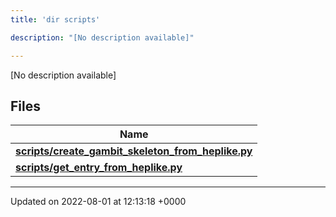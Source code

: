 ```yaml
---
title: 'dir scripts'

description: "[No description available]"

---
```







[No description available]

## Files

| Name           |
| -------------- |
| **[scripts/create_gambit_skeleton_from_heplike.py](/documentation/code/files/create__gambit__skeleton__from__heplike_8py/#file-create-gambit-skeleton-from-heplike.py)**  |
| **[scripts/get_entry_from_heplike.py](/documentation/code/files/get__entry__from__heplike_8py/#file-get-entry-from-heplike.py)**  |






-------------------------------

Updated on 2022-08-01 at 12:13:18 +0000
